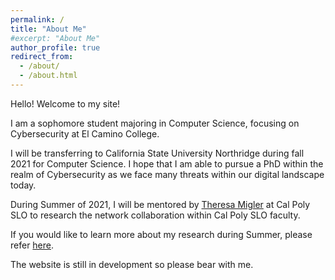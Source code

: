 ```yaml
---
permalink: /
title: "About Me"
#excerpt: "About Me"
author_profile: true
redirect_from: 
  - /about/
  - /about.html
---
```

Hello! Welcome to my site! 

I am a sophomore student majoring in Computer Science, focusing on Cybersecurity at El Camino College.

I will be transferring to California State University Northridge during fall 2021 for Computer Science. I hope that I am able to pursue a PhD within the realm of Cybersecurity as we face many threats within our digital landscape today. 

During Summer of 2021, I will be mentored by [Theresa Migler](https://theresamigler.com/) at Cal Poly SLO to research the network collaboration within Cal Poly SLO faculty. 

If you would like to learn more about my research during Summer, please refer [here](https://melonpocky.github.io/cradreu/).  

The website is still in development so please bear with me.



